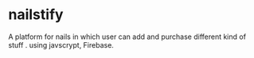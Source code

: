 # nailstify
A platform for nails in which user can add and purchase different kind of stuff . using javscrypt, Firebase.
